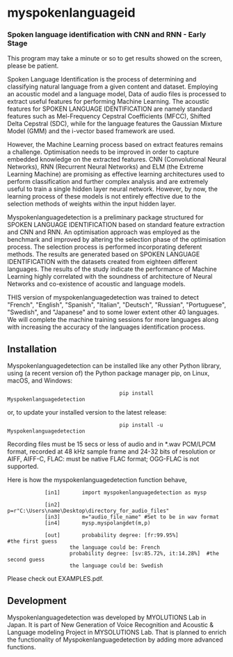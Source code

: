 # myspokenlanguageid
### Spoken language identification with CNN and RNN - Early Stage

This program may take a minute or so to get results showed on the screen, please be patient.

Spoken Language Identification is the process of determining and classifying natural language from a given content and dataset. 
Employing an acoustic model and a language model, Data of audio files is processed to extract useful features for performing Machine Learning. 
The acoustic features for SPOKEN LANGUAGE IDENTIFICATION are namely standard features such as Mel-Frequency Cepstral Coefficients (MFCC), 
Shifted Delta Cepstral (SDC), while for the language features the Gaussian Mixture Model (GMM) and the i-vector based framework are used. 

However, the Machine Learning process based on extract features remains a challenge. Optimisation needs to be improved in order to capture embedded knowledge on the extracted features. CNN (Convolutional Neural Networks), RNN (Recurrent Neural Networks) and ELM (the Extreme Learning Machine) are promising as effective learning architectures used to perform classification and further complex analysis and are extremely useful to train a single hidden layer neural network. However, by now, the learning process of these models is not entirely effective due to the selection methods of weights within the input hidden layer.

Myspokenlanguagedetection is a preliminary package structured for SPOKEN LANGUAGE IDENTIFICATION based on standard feature extraction and CNN and RNN. An optimisation approach was employed as the benchmark and improved by altering the selection phase of the optimisation process. The selection process is performed incorporating deferent methods. The results are generated based on SPOKEN LANGUAGE IDENTIFICATION with the datasets created from eighteen different languages. The results of the study indicate the performance of Machine Learning highly correlated with the soundness of architecture of Neural Networks and co-existence of acoustic and language models. 

THIS version of myspokenlanguagedetection was trained to detect "French", "English", "Spanish", "Italian", "Deutsch", "Russian", "Portuguese", "Swedish", and "Japanese" and to some lower extent other 40 languages. We will complete the machine training 
sessions for more languages along with increasing the accuracy of the languages identification process.

## Installation

Myspokenlanguagedetection can be installed like any other Python library, using (a recent version of) the Python package 
manager pip, on Linux, macOS, and Windows:

                                        pip install Myspokenlanguagedetection
				
or, to update your installed version to the latest release:

                                        pip install -u Myspokenlanguagedetection 	
                                                    
Recording files must be 15 secs or less of audio and in *.wav PCM/LPCM format, recorded at 48 kHz sample frame and 24-32 bits of resolution or AIFF, AIFF-C, FLAC: must be native FLAC format; OGG-FLAC is not supported.

Here is how the myspokenlanguagedetection function behave,  

				[in1]		import myspokenlanguagedetection as mysp
				
				[in2]		p=r"C:\Users\name\Desktop\directory_for_audio_files"
				[in3]		m="audio_file_name" #Set to be in wav format 
				[in4]		mysp.myspolangdet(m,p)
				
				[out]		probability degree: [fr:99.95%]             #the first guess
						the language could be: French
						probability degree: [sv:85.72%, it:14.28%]  #the second guess
						the language could be: Swedish
  Please check out EXAMPLES.pdf. 
                                                        
## Development

Myspokenlanguagedetection was developed by MYOLUTIONS Lab in Japan. It is part of New Generation of Voice Recognition and Acoustic & Language modeling Project in MYSOLUTIONS Lab. That is planned to enrich the functionality of Myspokenlanguagedetection by adding more advanced functions. 

